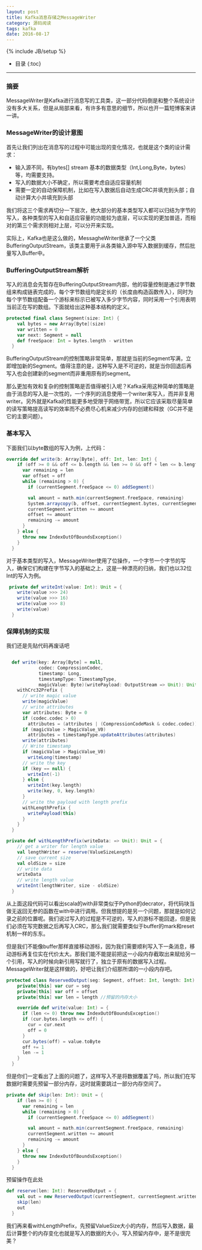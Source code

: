 ```yaml
---
layout: post
title: Kafka消息存储之MessageWriter
category: 源码阅读
tags: kafka 
date: 2016-08-17
---
```

{% include JB/setup %}


* 目录
{:toc}

---

### 摘要

MessageWriter是Kafka进行消息写的工具类，这一部分代码倒是和整个系统设计没有多大关系，但是从局部来看，有许多有意思的细节，所以也开一篇短博客来讲一讲。

### MessageWriter的设计意图

首先让我们列出在消息写的过程中可能出现的变化情况，也就是这个类的设计需求：

- 输入源不同，有bytes[] stream 基本的数据类型（Int,Long,Byte，bytes）等，均需要支持。
- 写入的数据大小不确定，所以需要考虑自适应容量机制
- 需要一定的自动保障机制，比如在写入数据后自动生成CRC并填充到头部；自动计算大小并填充到头部

我们将这三个需求再切分一下层次，绝大部分的基本类型写入都可以归结为字节的写入，各种类型的写入和自适应容量的功能较为底层，可以实现的更加普适，而相对的第三个需求则相对上层，可以分开来实现。

实际上，Kafka也是这么做的，MessagheWriter继承了一个父类BufferingOutputStream，该类主要用于从各类输入源中写入数据到缓存，然后批量写入Buffer中。

### BufferingOutputStream解析

写入的消息会先暂存在BufferingOutputStream内部，他的容量控制是通过字节数组来构成链表完成的，每个字节数组均是定长的（长度由构造函数传入），同时为每个字节数组配备一个游标来标示已被写入多少字节内容，同时采用一个引用表明当前正在写的数组。下面就给出这种基本结构的定义。

```scala
protected final class Segment(size: Int) {
    val bytes = new Array[Byte](size)
    var written = 0
    var next: Segment = null
    def freeSpace: Int = bytes.length - written
  }
```
BufferingOutputStream的控制策略非常简单，那就是当前的Segment写满，立即增加新的Segment。值得注意的是，这种写入是不可逆的，就是当你回退后再写入也会创建新的segment而非重用原有的segment。

那么更加有效和复杂的控制策略是否值得被引入呢？Kafka采用这种简单的策略是由于消息的写入是一次性的，一个序列的消息使用一个writer来写入，而并非复用writer。另外就是Kafka的性能更多地受限于网络带宽，所以它应该采取尽量简单的读写策略提高读写的效率而不必费尽心机来减少内存的创建和释放（GC并不是它的主要问题）。

### 基本写入

下面我们以byte数组的写入为例，上代码：

```scala
override def write(b: Array[Byte], off: Int, len: Int) {
    if (off >= 0 && off <= b.length && len >= 0 && off + len <= b.length) {
      var remaining = len
      var offset = off
      while (remaining > 0) {
        if (currentSegment.freeSpace <= 0) addSegment()

        val amount = math.min(currentSegment.freeSpace, remaining)
        System.arraycopy(b, offset, currentSegment.bytes, currentSegment.written, amount)
        currentSegment.written += amount
        offset += amount
        remaining -= amount
      }
    } else {
      throw new IndexOutOfBoundsException()
    }
  }
```

对于基本类型的写入，MessageWriter使用了位操作，一个字节一个字节的写入，确保它们构建在字节写入的基础之上，这是一种漂亮的归纳，我们也以32位Int的写入为例。

```scala
 private def writeInt(value: Int): Unit = {
    write(value >>> 24)
    write(value >>> 16)
    write(value >>> 8)
    write(value)
  }
```

### 保障机制的实现

我们还是先贴代码再废话吧

```scala

  def write(key: Array[Byte] = null,
            codec: CompressionCodec,
            timestamp: Long,
            timestampType: TimestampType,
            magicValue: Byte)(writePayload: OutputStream => Unit): Unit = {
    withCrc32Prefix {
      // write magic value
      write(magicValue)
      // write attributes
      var attributes: Byte = 0
      if (codec.codec > 0)
        attributes = (attributes | (CompressionCodeMask & codec.codec)).toByte
      if (magicValue > MagicValue_V0)
        attributes = timestampType.updateAttributes(attributes)
      write(attributes)
      // Write timestamp
      if (magicValue > MagicValue_V0)
        writeLong(timestamp)
      // write the key
      if (key == null) {
        writeInt(-1)
      } else {
        writeInt(key.length)
        write(key, 0, key.length)
      }
      // write the payload with length prefix
      withLengthPrefix {
        writePayload(this)
      }
    }
  }

private def withLengthPrefix(writeData: => Unit): Unit = {
    // get a writer for length value
    val lengthWriter = reserve(ValueSizeLength)
    // save current size
    val oldSize = size
    // write data
    writeData
    // write length value
    writeInt(lengthWriter, size - oldSize)
  }
```

从上面这段代码可以看出scala的with非常类似于Python的decrator，将代码块当做无返回无参的函数在with中进行调用。但我想提的是另一个问题，那就是如何记录之前的位置呢。我们说过写入的过程是不可逆的，写入的游标不能回退，但是我们必须在写完数据之后再写入CRC，那么我们就需要类似于buffer的mark和reset机制一样的东东。

但是我们不能像buffer那样直接移动游标，因为我们需要顺利写入下一条消息，移动游标再复位实在代价太大。那我们能不能提前把这一小段内存截取出来赋给另一个引用，写入的时候向新引用写就行了，独立于原有的数据写入过程。MessageWriter就是这样做的，好吧让我们介绍那所谓的一小段内存吧。

```scala
protected class ReservedOutput(seg: Segment, offset: Int, length: Int) extends OutputStream {
    private[this] var cur = seg
    private[this] var off = offset
    private[this] var len = length //预留的内存大小

    override def write(value: Int) = {
      if (len <= 0) throw new IndexOutOfBoundsException()
      if (cur.bytes.length <= off) {
        cur = cur.next
        off = 0
      }
      cur.bytes(off) = value.toByte
      off += 1
      len -= 1
    }
  }

```

但是你们一定看出了上面的问题了，这样写入不是将数据覆盖了吗，所以我们在写数据时需要先预留一部分内存，这时就需要跳过一部分内存空间了。

```scala
private def skip(len: Int): Unit = {
    if (len >= 0) {
      var remaining = len
      while (remaining > 0) {
        if (currentSegment.freeSpace <= 0) addSegment()

        val amount = math.min(currentSegment.freeSpace, remaining)
        currentSegment.written += amount
        remaining -= amount
      }
    } else {
      throw new IndexOutOfBoundsException()
    }
  }
```

预留操作在此处

```scala
def reserve(len: Int): ReservedOutput = {
    val out = new ReservedOutput(currentSegment, currentSegment.written, len)
    skip(len)
    out
  }
```

我们再来看withLengthPrefix，先预留ValueSize大小的内存，然后写入数据，最后计算整个的内存变化也就是写入的数据的大小，写入预留内存中，是不是很完美？
